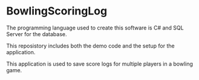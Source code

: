 # BowlingScoringLog
The programming language used to create this software is C# and SQL Server for the database.

This reposistory includes both the demo code and the setup for the application.

This application is used to save score logs for multiple players in a bowling game.
